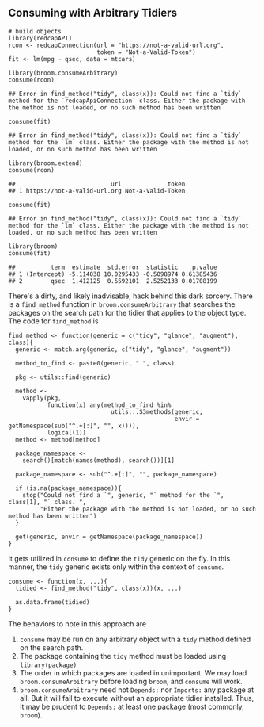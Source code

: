Consuming with Arbitrary Tidiers
--------------------------------

    # build objects
    library(redcapAPI)
    rcon <- redcapConnection(url = "https://not-a-valid-url.org",
                             token = "Not-a-Valid-Token")
    fit <- lm(mpg ~ qsec, data = mtcars)

    library(broom.consumeArbitrary)
    consume(rcon)

    ## Error in find_method("tidy", class(x)): Could not find a `tidy` method for the `redcapApiConnection` class. Either the package with the method is not loaded, or no such method has been written

    consume(fit)

    ## Error in find_method("tidy", class(x)): Could not find a `tidy` method for the `lm` class. Either the package with the method is not loaded, or no such method has been written

    library(broom.extend)
    consume(rcon)

    ##                           url             token
    ## 1 https://not-a-valid-url.org Not-a-Valid-Token

    consume(fit)

    ## Error in find_method("tidy", class(x)): Could not find a `tidy` method for the `lm` class. Either the package with the method is not loaded, or no such method has been written

    library(broom)
    consume(fit)

    ##          term  estimate  std.error  statistic    p.value
    ## 1 (Intercept) -5.114038 10.0295433 -0.5098974 0.61385436
    ## 2        qsec  1.412125  0.5592101  2.5252133 0.01708199

There's a dirty, and likely inadvisable, hack behind this dark sorcery.
There is a `find_method` function in `broom.consumeArbitrary` that
searches the packages on the search path for the tidier that applies to
the object type. The code for `find_method` is

    find_method <- function(generic = c("tidy", "glance", "augment"), class){
      generic <- match.arg(generic, c("tidy", "glance", "augment"))
      
      method_to_find <- paste0(generic, ".", class)
      
      pkg <- utils::find(generic)

      method <- 
        vapply(pkg, 
               function(x) any(method_to_find %in% 
                                 utils::.S3methods(generic, 
                                                   envir = getNamespace(sub("^.+[:]", "", x)))),
               logical(1))
      method <- method[method]
      
      package_namespace <- 
        search()[match(names(method), search())][1]
      
      package_namespace <- sub("^.+[:]", "", package_namespace)
      
      if (is.na(package_namespace)){
        stop("Could not find a `", generic, "` method for the `", class[1], "` class. ",
             "Either the package with the method is not loaded, or no such method has been written")
      }
      
      get(generic, envir = getNamespace(package_namespace))
    }

It gets utilized in `consume` to define the `tidy` generic on the fly.
In this manner, the `tidy` generic exists only within the context of
`consume`.

    consume <- function(x, ...){
      tidied <- find_method("tidy", class(x))(x, ...)

      as.data.frame(tidied)
    }

The behaviors to note in this approach are

1.  `consume` may be run on any arbitrary object with a `tidy` method
    defined on the search path.
2.  The package containing the `tidy` method must be loaded using
    `library(package)`
3.  The order in which packages are loaded in unimportant. We may load
    `broom.consumeArbitrary` before loading `broom`, and `consume` will
    work.
4.  `broom.consumeArbitrary` need not `Depends:` nor `Imports:` any
    package at all. But it will fail to execute without an appropriate
    tidier installed. Thus, it may be prudent to `Depends:` at least one
    package (most commonly, `broom`).
